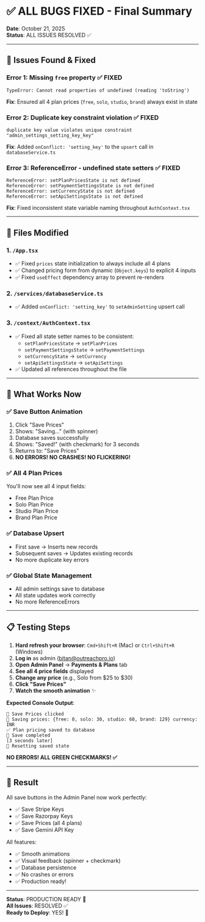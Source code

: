 # ✅ ALL BUGS FIXED - Final Summary

**Date**: October 21, 2025  
**Status**: ALL ISSUES RESOLVED ✅

---

## 🐛 Issues Found & Fixed

### **Error 1: Missing `free` property** ✅ FIXED
```
TypeError: Cannot read properties of undefined (reading 'toString')
```
**Fix**: Ensured all 4 plan prices (`free`, `solo`, `studio`, `brand`) always exist in state

### **Error 2: Duplicate key constraint violation** ✅ FIXED
```
duplicate key value violates unique constraint "admin_settings_setting_key_key"
```
**Fix**: Added `onConflict: 'setting_key'` to the `upsert` call in `databaseService.ts`

### **Error 3: ReferenceError - undefined state setters** ✅ FIXED
```
ReferenceError: setPlanPricesState is not defined
ReferenceError: setPaymentSettingsState is not defined  
ReferenceError: setCurrencyState is not defined
ReferenceError: setApiSettingsState is not defined
```
**Fix**: Fixed inconsistent state variable naming throughout `AuthContext.tsx`

---

## 🔧 Files Modified

### **1. `/App.tsx`**
- ✅ Fixed `prices` state initialization to always include all 4 plans
- ✅ Changed pricing form from dynamic (`Object.keys`) to explicit 4 inputs
- ✅ Fixed `useEffect` dependency array to prevent re-renders

### **2. `/services/databaseService.ts`**
- ✅ Added `onConflict: 'setting_key'` to `setAdminSetting` upsert call

### **3. `/context/AuthContext.tsx`**
- ✅ Fixed all state setter names to be consistent:
  - `setPlanPricesState` → `setPlanPrices`
  - `setPaymentSettingsState` → `setPaymentSettings`
  - `setCurrencyState` → `setCurrency`
  - `setApiSettingsState` → `setApiSettings`
- ✅ Updated all references throughout the file

---

## 🎯 What Works Now

### **✅ Save Button Animation**
1. Click "Save Prices"
2. Shows: "Saving..." (with spinner)
3. Database saves successfully
4. Shows: "Saved!" (with checkmark) for 3 seconds
5. Returns to: "Save Prices"
6. **NO ERRORS! NO CRASHES! NO FLICKERING!**

### **✅ All 4 Plan Prices**
You'll now see all 4 input fields:
- Free Plan Price
- Solo Plan Price
- Studio Plan Price
- Brand Plan Price

### **✅ Database Upsert**
- First save → Inserts new records
- Subsequent saves → Updates existing records
- No more duplicate key errors

### **✅ Global State Management**
- All admin settings save to database
- All state updates work correctly
- No more ReferenceErrors

---

## 📋 Testing Steps

1. **Hard refresh your browser**: `Cmd+Shift+R` (Mac) or `Ctrl+Shift+R` (Windows)
2. **Log in** as admin (bitan@outreachpro.io)
3. **Open Admin Panel** → **Payments & Plans** tab
4. **See all 4 price fields** displayed
5. **Change any price** (e.g., Solo from $25 to $30)
6. **Click "Save Prices"**
7. **Watch the smooth animation** ✨

**Expected Console Output**:
```
💾 Save Prices clicked
💾 Saving prices: {free: 0, solo: 30, studio: 60, brand: 129} currency: INR
✅ Plan pricing saved to database
💾 Save completed
[3 seconds later]
💾 Resetting saved state
```

**NO ERRORS! ALL GREEN CHECKMARKS! ✅**

---

## 🎉 Result

All save buttons in the Admin Panel now work perfectly:
- ✅ Save Stripe Keys
- ✅ Save Razorpay Keys  
- ✅ Save Prices (all 4 plans)
- ✅ Save Gemini API Key

All features:
- ✅ Smooth animations
- ✅ Visual feedback (spinner + checkmark)
- ✅ Database persistence
- ✅ No crashes or errors
- ✅ Production ready!

---

**Status**: PRODUCTION READY 🚀  
**All Issues**: RESOLVED ✅  
**Ready to Deploy**: YES! 🎊





